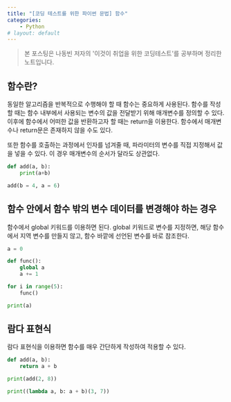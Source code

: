 ```yaml
---
title: "[코딩 테스트를 위한 파이썬 문법] 함수"
categories:
    - Python
# layout: default
---
```

> 본 포스팅은 나동빈 저자의 '이것이 취업을 위한 코딩테스트'를 공부하며 정리한 노트입니다.

함수란?
---

동일한 알고리즘을 반복적으로 수행해야 할 때 함수는 중요하게 사용된다. 함수를 작성할 때는 함수 내부에서 사용되는 변수의 값을 전달받기 위해 매개변수를 정의할 수 있다. 이후에 함수에서 어떠한 값을 반환하고자 할 때는 return을 이용한다. 함수에서 매개변수나 return문은 존재하지 않을 수도 있다.

또한 함수를 호출하는 과정에서 인자를 넘겨줄 때, 파라미터의 변수를 직접 지정해서 값을 넣을 수 있다. 이 경우 매개변수의 순서가 달라도 상관없다.

```python
def add(a, b):
    print(a+b)

add(b = 4, a = 6)
```

함수 안에서 함수 밖의 변수 데이터를 변경해야 하는 경우
---

함수에서 global 키워드를 이용하면 된다. global 키워드로 변수를 지정하면, 해당 함수에서 지역 변수를 만들지 않고, 함수 바깥에 선언된 변수를 바로 참조한다.

```python
a = 0

def func():
    global a
    a += 1

for i in range(5):
    func()

print(a)
```

람다 표현식
---

람다 표현식을 이용하면 함수를 매우 간단하게 작성하여 적용할 수 있다.

```python
def add(a, b):
    return a + b

print(add(2, 8))

print((lambda a, b: a + b)(3, 7))
```